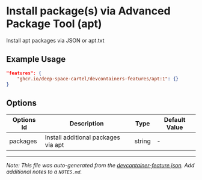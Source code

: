 
# Install package(s) via Advanced Package Tool (apt)

Install apt packages via JSON or apt.txt

## Example Usage

```json
"features": {
    "ghcr.io/deep-space-cartel/devcontainers-features/apt:1": {}
}
```

## Options

| Options Id | Description | Type | Default Value |
|-----|-----|-----|-----|
| packages | Install additional packages via apt | string | - |



---

_Note: This file was auto-generated from the [devcontainer-feature.json](devcontainer-feature.json).  Add additional notes to a `NOTES.md`._
